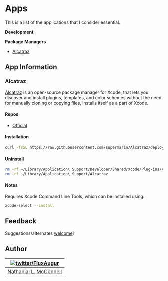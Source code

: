 # Apps

This is a list of the applications that I consider essential.

**Development**

**Package Managers**

* [Alcatraz](#alcatraz)

## App Information

### Alcatraz

[Alcatraz](http://alcatraz.io) is an open-source package manager for Xcode, that lets you discover and install plugins, templates, and color schemes without the need for manually cloning or copying files, installs itself as a part of Xcode.

#### Repos

* [Official](https://github.com/alcatraz/Alcatraz)

#### Installation

```bash
curl -fsSL https://raw.githubusercontent.com/supermarin/Alcatraz/deploy/Scripts/install.sh | sh
```

#### Uninstall

```bash
rm -rf ~/Library/Application\ Support/Developer/Shared/Xcode/Plug-ins/Alcatraz.xcplugin
rm -rf ~/Library/Application\ Support/Alcatraz
```

#### Notes

Requires Xcode Command Line Tools, which can be installed using:

```bash
xcode-select --install
```

## Feedback

Suggestions/alternates
[welcome](https://github.com/FluxAugur/essentials/issues)!

## Author

| [![twitter/FluxAugur](http://0.gravatar.com/avatar/59206822436b75a601a9af6ee858f0eb?size=70)](http://twitter.com/FluxAugur "Follow @FluxAugur on Twitter") |
|---|
| [Nathanial L. McConnell](email:FluxAugur@gmail.com) |
